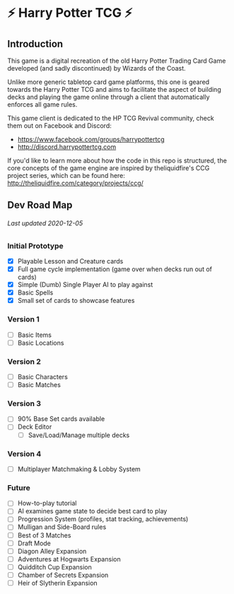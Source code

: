 # ⚡ Harry Potter TCG ⚡

## Introduction
This game is a digital recreation of the old Harry Potter Trading Card Game developed (and sadly discontinued) by Wizards of the Coast.

Unlike more generic tabletop card game platforms, this one is geared towards the Harry Potter TCG and aims to facilitate the aspect of building decks and playing the game online through a client that automatically enforces all game rules.

This game client is dedicated to the HP TCG Revival community, check them out on Facebook and Discord:
* https://www.facebook.com/groups/harrypottertcg
* http://discord.harrypottertcg.com

If you'd like to learn more about how the code in this repo is structured, the core concepts of the game engine are inspired by theliquidfire's CCG project series, which can be found here: http://theliquidfire.com/category/projects/ccg/

## Dev Road Map
###### Last updated 2020-12-05

### Initial Prototype
* [x] Playable Lesson and Creature cards
* [x] Full game cycle implementation (game over when decks run out of cards)
* [x] Simple (Dumb) Single Player AI to play against
* [x] Basic Spells
* [x] Small set of cards to showcase features

### Version 1
* [ ] Basic Items
* [ ] Basic Locations

### Version 2
* [ ] Basic Characters
* [ ] Basic Matches

### Version 3
* [ ] 90% Base Set cards available
* [ ] Deck Editor
    * [ ] Save/Load/Manage multiple decks

### Version 4
* [ ] Multiplayer Matchmaking & Lobby System

### Future
* [ ] How-to-play tutorial
* [ ] AI examines game state to decide best card to play
* [ ] Progression System (profiles, stat tracking, achievements)
* [ ] Mulligan and Side-Board rules
* [ ] Best of 3 Matches
* [ ] Draft Mode
* [ ] Diagon Alley Expansion
* [ ] Adventures at Hogwarts Expansion 
* [ ] Quidditch Cup Expansion
* [ ] Chamber of Secrets Expansion
* [ ] Heir of Slytherin Expansion
